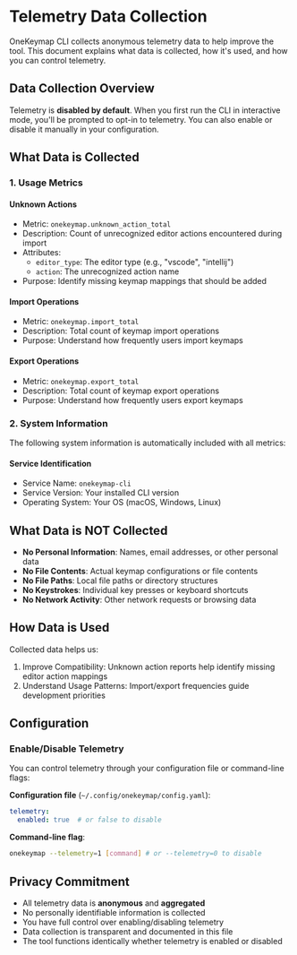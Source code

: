 # Telemetry Data Collection

OneKeymap CLI collects anonymous telemetry data to help improve the tool. This document explains what data is collected, how it's used, and how you can control telemetry.

## Data Collection Overview

Telemetry is **disabled by default**. When you first run the CLI in interactive mode, you'll be prompted to opt-in to telemetry. You can also enable or disable it manually in your configuration.

## What Data is Collected

### 1. Usage Metrics

#### Unknown Actions
- Metric: `onekeymap.unknown_action_total`
- Description: Count of unrecognized editor actions encountered during import
- Attributes:
  - `editor_type`: The editor type (e.g., "vscode", "intellij")
  - `action`: The unrecognized action name
- Purpose: Identify missing keymap mappings that should be added

#### Import Operations
- Metric: `onekeymap.import_total`
- Description: Total count of keymap import operations
- Purpose: Understand how frequently users import keymaps

#### Export Operations
- Metric: `onekeymap.export_total`
- Description: Total count of keymap export operations
- Purpose: Understand how frequently users export keymaps

### 2. System Information

The following system information is automatically included with all metrics:

#### Service Identification
- Service Name: `onekeymap-cli`
- Service Version: Your installed CLI version
- Operating System: Your OS (macOS, Windows, Linux)

## What Data is NOT Collected

- **No Personal Information**: Names, email addresses, or other personal data
- **No File Contents**: Actual keymap configurations or file contents
- **No File Paths**: Local file paths or directory structures
- **No Keystrokes**: Individual key presses or keyboard shortcuts
- **No Network Activity**: Other network requests or browsing data

## How Data is Used

Collected data helps us:

1. Improve Compatibility: Unknown action reports help identify missing editor action mappings
2. Understand Usage Patterns: Import/export frequencies guide development priorities

## Configuration

### Enable/Disable Telemetry

You can control telemetry through your configuration file or command-line flags:

**Configuration file** (`~/.config/onekeymap/config.yaml`):
```yaml
telemetry:
  enabled: true  # or false to disable
```

**Command-line flag**:
```bash
onekeymap --telemetry=1 [command] # or --telemetry=0 to disable
```

## Privacy Commitment

- All telemetry data is **anonymous** and **aggregated**
- No personally identifiable information is collected
- You have full control over enabling/disabling telemetry
- Data collection is transparent and documented in this file
- The tool functions identically whether telemetry is enabled or disabled
